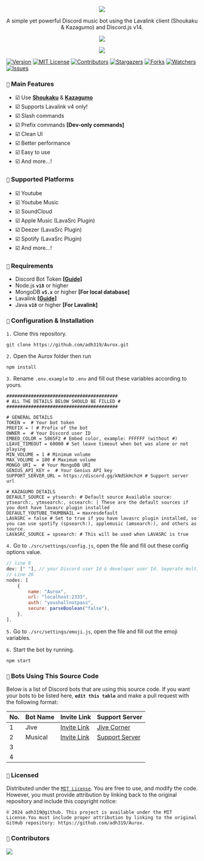<p align="center">
<img src="https://capsule-render.vercel.app/api?type=waving&color=gradient&height=200&section=header&text=Aurox&fontSize=80&fontAlignY=35&animation=twinkling&fontColor=gradient"/> 
</p>

<p align="center"> 
  A simple yet powerful Discord music bot using the Lavalink client (Shoukaku & Kazagumo) and Discord.js v14.
</p>

<p align="center"> 
  <a href="https://ko-fi.com/enourdev" target="_blank"> <img src="https://ko-fi.com/img/githubbutton_sm.svg"/> </a>
</p>

<p align="center"> 
  <a href="https://discord.gg/xhTVzbS5NU" target="_blank"> <img src="https://discordapp.com/api/guilds/1056011738950156359/widget.png?style=banner2"/> </a>
</p>

[![Version][version-shield]](version-url) [![MIT License][license-shield]][license-url] [![Contributors][contributors-shield]][contributors-url] [![Stargazers][stars-shield]][stars-url] [![Forks][forks-shield]][forks-url] [![Watchers][watchers-shield]][watchers-url] [![Issues][issues-shield]][issues-url]

### `📢` Main Features

-   ☑️ Use **[Shoukaku](https://github.com/shipgirlproject/Shoukaku)** & **[Kazagumo](https://github.com/Takiyo0/Kazagumo)**
-   ☑️ Supports Lavalink v4 only!
-   ☑️ Slash commands
-   ☑️ Prefix commands **[Dev-only commands]**
-   ☑️ Clean UI
-   ☑️ Better performance
-   ☑️ Easy to use
-   ☑️ And more...!

### `🎵` Supported Platforms

-   ☑️ Youtube
-   ☑️ Youtube Music
-   ☑️ SoundCloud
-   ☑️ Apple Music (LavaSrc Plugin)
-   ☑️ Deezer (LavaSrc Plugin)
-   ☑️ Spotify (LavaSrc Plugin)
-   ☑️ And more...!

### `📌` Requirements

-   Discord Bot Token **[[Guide](https://discordjs.guide/preparations/setting-up-a-bot-application.html#creating-your-bot)]**
-   Node.js **`v18`** or higher
-   MongoDB **`v5.x`** or higher **[For local database]**
-   Lavalink **[[Guide](https://lavalink.dev/)]**
-   Java **`v18`** or higher **[For Lavalink]**

### `🚀` Configuration & Installation

`1.` Clone this repository.

```
git clone https://github.com/adh319/Aurox.git
```

`2.` Open the Aurox folder then run

```
npm install
```

`3.` Rename `.env.example` to `.env` and fill out these variables according to yours.

```
#########################################
# ALL THE DETAILS BELOW SHOULD BE FILLED #
#########################################

# GENERAL DETAILS
TOKEN =  # Your bot token
PREFIX = ! # Prefix of the bot
OWNER =  # Your Discord user ID
EMBED_COLOR = 5865F2 # Embed color, example: FFFFFF (without #)
LEAVE_TIMEOUT = 60000 # Set leave timeout when bot was alone or not playing
MIN_VOLUME = 1 # Minimum volume
MAX_VOLUME = 100 # Maximum volume
MONGO_URI =  # Your MongoDB URI
GENIUS_API_KEY =  # Your Genius API key
SUPPORT_SERVER_URL = https://discord.gg/kNdSkHchzH # Support server url

# KAZAGUMO DETAILS
DEFAULT_SOURCE = ytsearch: # Default source Available source: ytsearch:, ytmsearch:, scsearch: | These are the default sources if you dont have lavasrc plugin installed
DEFAULT_YOUTUBE_THUMBNAIL = maxresdefault
LAVASRC = false # Set to true if you have lavasrc plugin installed, so you can use spotify (spsearch:), applemusic (amsearch:), and others as source.
LAVASRC_SOURCE = spsearch: # This will be used when LAVASRC is true
```

`4.` Go to `./src/settings/config.js`, open the file and fill out these config options value.

```js
// line 8
dev: [" "], // your Discord user Id & developer user Id. Seperate multiple Ids with a comma (,)
// Line 26
nodes: [
    {
        name: "Aurox",
        url: "localhost:2333",
        auth: "youshallnotpass",
        secure: parseBoolean("false"),
    },
],
```

`5.` Go to `./src/settings/emoji.js`, open the file and fill out the emoji variables.

`6.` Start the bot by running.

```
npm start
```

### `🤖` Bots Using This Source Code

Below is a list of Discord bots that are using this source code. If you want your bots to be listed here, **`edit this table`** and make a pull request with the following format:

| No. | Bot Name           | Invite Link                                   | Support Server                                 |
|-----|--------------------|-----------------------------------------------|------------------------------------------------|
| 1   | Jive  | [Invite Link](https://discord.com/oauth2/authorize?client_id=1019954630551158934)   | [Jive Corner](https://discord.gg/kNdSkHchzH)  |
| 2   | Musical | [Invite Link](https://discord.com/oauth2/authorize?client_id=1085342308934889592)  | [Support Server](https://discord.gg/PhjnJygSGv)  |
| 3   |   |    |   |
| 4   |   |    |   |

### `🔐` Licensed

Distributed under the [`MIT License`](https://github.com/adh319/Aurox/blob/main/LICENSE). You are free to use, and modify the code. However, you must provide attribution by linking back to the original repository and include this copyright notice:
```
© 2024 adh319@github. This project is available under the MIT License.You must include proper attribution by linking to the original GitHub repository: https://github.com/adh319/Aurox.
```

### `👥` Contributors

<a href="https://github.com/adh319/Aurox/graphs/contributors">
  <img src="https://contributors-img.web.app/image?repo=adh319/Aurox" />
</a>

[version-shield]: https://img.shields.io/github/package-json/v/adh319/Aurox?style=for-the-badge
[contributors-shield]: https://img.shields.io/github/contributors/adh319/Aurox.svg?style=for-the-badge
[contributors-url]: https://github.com/adh319/Aurox/graphs/contributors
[forks-shield]: https://img.shields.io/github/forks/adh319/Aurox.svg?style=for-the-badge
[forks-url]: https://github.com/adh319/Aurox/network/members
[watchers-shield]: https://img.shields.io/github/watchers/adh319/Aurox?style=for-the-badge
[watchers-url]: https://github.com/adh319/Aurox
[stars-shield]: https://img.shields.io/github/stars/adh319/Aurox.svg?style=for-the-badge
[stars-url]: https://github.com/adh319/Aurox/stargazers
[issues-shield]: https://img.shields.io/github/issues/adh319/Aurox.svg?style=for-the-badge
[issues-url]: https://github.com/adh319/Aurox/issues
[license-shield]: https://img.shields.io/github/license/adh319/Aurox.svg?style=for-the-badge
[license-url]: https://github.com/adh319/Aurox/blob/main/LICENSE
[spon-img]: https://media.discordapp.net/attachments/979364157541462066/982734017671606322/Vultr_Logo_Download_Vector.png

